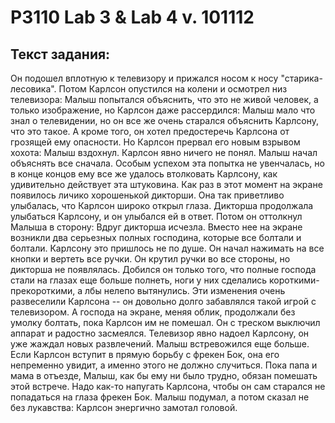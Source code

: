 # P3110 Lab 3 & Lab 4 v. 101112
## Текст задания:
Он подошел вплотную к телевизору и прижался носом к носу "старика-лесовика". Потом Карлсон опустился на колени и осмотрел низ телевизора: Малыш попытался объяснить, что это не живой человек, а только изображение, но Карлсон даже рассердился: Малыш мало что знал о телевидении, но он все же очень старался объяснить Карлсону, что это такое. А кроме того, он хотел предостеречь Карлсона от грозящей ему опасности. Но Карлсон прервал его новым взрывом хохота: Малыш вздохнул. Карлсон явно ничего не понял. Малыш начал объяснять все сначала. Особым успехом эта попытка не увенчалась, но в конце концов ему все же удалось втолковать Карлсону, как удивительно действует эта штуковина. Как раз в этот момент на экране появилось личико хорошенькой дикторши. Она так приветливо улыбалась, что Карлсон широко открыл глаза. Дикторша продолжала улыбаться Карлсону, и он улыбался ей в ответ. Потом он оттолкнул Малыша в сторону: Вдруг дикторша исчезла. Вместо нее на экране возникли два серьезных полных господина, которые все болтали и болтали. Карлсону это пришлось не по душе. Он начал нажимать на все кнопки и вертеть все ручки. Он крутил ручки во все стороны, но дикторша не появлялась. Добился он только того, что полные господа стали на глазах еще больше полнеть, ноги у них сделались короткими-прекороткими, а лбы нелепо вытянулись. Эти изменения очень развеселили Карлсона -- он довольно долго забавлялся такой игрой с телевизором. А господа на экране, меняя облик, продолжали без умолку болтать, пока Карлсон им не помешал. Он с треском выключил аппарат и радостно засмеялся. Телевизор явно надоел Карлсону, он уже жаждал новых развлечений. Малыш встревожился еще больше. Если Карлсон вступит в прямую борьбу с фрекен Бок, она его непременно увидит, а именно этого не должно случиться. Пока папа и мама в отъезде, Малыш, как бы ему ни было трудно, обязан помешать этой встрече. Надо как-то напугать Карлсона, чтобы он сам старался не попадаться на глаза фрекен Бок. Малыш подумал, а потом сказал не без лукавства: Карлсон энергично замотал головой. 
